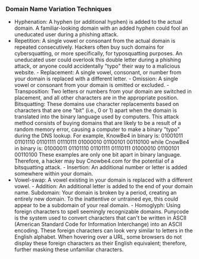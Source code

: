 
 ### Domain Name Variation Techniques
 
  - Hyphenation: A hyphen (or additional hyphen) is added to the actual domain.
        A familiar-looking domain with an added hyphen could fool an uneducated user during a phishing attack.
   - Repetition: A single vowel or consonant from the actual domain is repeated consecutively.
        Hackers often buy such domains for cybersquatting, or more specifically, for typosquatting purposes. An uneducated user could overlook this double letter during a phishing attack, or anyone could accidentally "typo" their way to a malicious website.
    - Replacement: A single vowel, consonant, or number from your domain is replaced with a different letter.
    - Omission: A single vowel or consonant from your domain is omitted or excluded.
    - Transposition: Two letters or numbers from your domain are switched in placement, and all other characters are in the appropriate position.
    Bitsquatting: These domains use character replacements based on characters that are one "bit" (i.e., 0 or 1) apart when the domain is translated into the binary language used by computers.
        This attack method consists of buying domains that are likely to be a result of a random memory error, causing a computer to make a binary "typo" during the DNS lookup.
            For example, KnowBe4 in binary is:
            01001011 01101110 01101111 01110111 01000010 01100101 00110100
            while CnowBe4 in binary is: 
            01000011 01101110 01101111 01110111 01000010 01100101 00110100
            These examples are only one bit apart in binary language. Therefore, a hacker may buy Cnowbe4.com for the potential of a bitsquatting attack.
    - Insertion: An additional number or letter is added somewhere within your domain.
   - Vowel-swap: A vowel existing in your domain is replaced with a different vowel.
    - Addition: An additional letter is added to the end of your domain name. 
    Subdomain: Your domain is broken by a period, creating an entirely new domain.
        To the inattentive or untrained eye, this could appear to be a subdomain of your real domain. 
    - Homoglyph: Using foreign characters to spell seemingly recognizable domains. Punycode is the system used to convert characters that can't be written in ASCII (American Standard Code for Information Interchange) into an ASCII encoding.
        These foreign characters can look very similar to letters in the English alphabet. When hovering over a URL, some browsers do not display these foreign characters as their English equivalent; therefore, further masking these unfamiliar characters.

